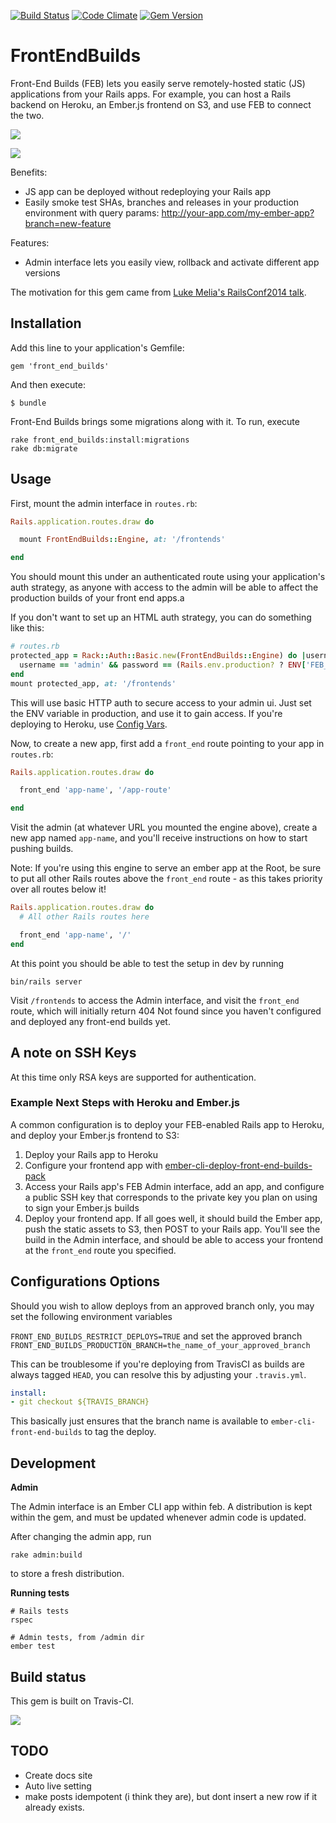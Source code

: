[![Build Status](https://travis-ci.org/tedconf/front_end_builds.svg)](https://travis-ci.org/tedconf/front_end_builds) [![Code
Climate](https://codeclimate.com/github/tedconf/front_end_builds/badges/gpa.svg)](https://codeclimate.com/github/tedconf/front_end_builds) [![Gem Version](https://badge.fury.io/rb/front_end_builds.svg)](http://badge.fury.io/rb/front_end_builds)

# FrontEndBuilds

Front-End Builds (FEB) lets you easily serve remotely-hosted static (JS) applications from your Rails apps. For example, you can host a Rails backend on Heroku, an Ember.js frontend on S3, and use FEB to connect the two.

![](https://camo.githubusercontent.com/175c23176da269c03c5d3f51a8feef3bdb50fc8a/687474703a2f2f63762d73637265656e73686f74732e73332e616d617a6f6e6177732e636f6d2f41646d696e5f323031352d30332d31305f30302d35312d32352e706e67)

![](https://camo.githubusercontent.com/979b56c0651251f4cf428ff354990ee167aeaf63/687474703a2f2f63762d73637265656e73686f74732e73332e616d617a6f6e6177732e636f6d2f41646d696e5f323031352d30332d31305f30302d35302d35382e706e67)

Benefits:
  - JS app can be deployed without redeploying your Rails app
  - Easily smoke test SHAs, branches and releases in your production environment with query params:
    http://your-app.com/my-ember-app?branch=new-feature

Features:
  - Admin interface lets you easily view, rollback and activate different app versions

The motivation for this gem came from [Luke Melia's RailsConf2014 talk](http://www.confreaks.com/videos/3324-railsconf-lightning-fast-deployment-of-your-rails-backed-javascript-app).


## Installation

Add this line to your application's Gemfile:

```
gem 'front_end_builds'
```

And then execute:

```
$ bundle
```

Front-End Builds brings some migrations along with it. To run, execute

```
rake front_end_builds:install:migrations
rake db:migrate
```

## Usage

First, mount the admin interface in `routes.rb`:

```rb
Rails.application.routes.draw do

  mount FrontEndBuilds::Engine, at: '/frontends'

end
```

You should mount this under an authenticated route using your application's
auth strategy, as anyone with access to the admin will be able to affect the
production builds of your front end apps.a

If you don't want to set up an HTML auth strategy, you can do something like this:

```rb
# routes.rb
protected_app = Rack::Auth::Basic.new(FrontEndBuilds::Engine) do |username, password|
  username == 'admin' && password == (Rails.env.production? ? ENV['FEB_ADMIN_PASSWORD'] : '')
end
mount protected_app, at: '/frontends'
```

This will use basic HTTP auth to secure access to your admin ui. Just set the ENV variable in production, and use it to gain access. If you're deploying to Heroku, use [Config Vars](https://devcenter.heroku.com/articles/config-vars).

Now, to create a new app, first add a `front_end` route pointing to your app in `routes.rb`:

```rb
Rails.application.routes.draw do

  front_end 'app-name', '/app-route'

end
```

Visit the admin (at whatever URL you mounted the engine above), create a
new app named `app-name`, and you'll receive  instructions on how to
start pushing builds.

Note:
If you're using this engine to serve an ember app at the Root, be sure to put all other Rails routes above the `front_end` route - as this takes priority over all routes below it!

```rb
Rails.application.routes.draw do
  # All other Rails routes here

  front_end 'app-name', '/'
end
```

At this point you should be able to test the setup in dev by running

```
bin/rails server
```

Visit `/frontends` to access the Admin interface, and visit the `front_end` route, which will initially return 404 Not found since you haven't configured and deployed any front-end builds yet.

## A note on SSH Keys
At this time only RSA keys are supported for authentication.

### Example Next Steps with Heroku and Ember.js

A common configuration is to deploy your FEB-enabled Rails app to Heroku, and deploy your Ember.js frontend to S3:

1. Deploy your Rails app to Heroku
2. Configure your frontend app with [ember-cli-deploy-front-end-builds-pack](https://github.com/tedconf/ember-cli-deploy-front-end-builds-pack)
3. Access your Rails app's FEB Admin interface, add an app, and configure a public SSH key that corresponds to the private key you plan on using to sign your Ember.js builds
4. Deploy your frontend app. If all goes well, it should build the Ember app, push the static assets to S3, then POST to your Rails app. You'll see the build in the Admin interface, and should be able to access your frontend at the `front_end` route you specified.

## Configurations Options

Should you wish to allow deploys from an approved branch only, you may set the following environment variables

`FRONT_END_BUILDS_RESTRICT_DEPLOYS=TRUE` and set the approved branch `FRONT_END_BUILDS_PRODUCTION_BRANCH=the_name_of_your_approved_branch`

This can be troublesome if you're deploying from TravisCI as builds are always tagged `HEAD`, you can resolve this by adjusting your `.travis.yml`.

```yml
install:
- git checkout ${TRAVIS_BRANCH}
```

This basically just ensures that the branch name is available to `ember-cli-front-end-builds` to tag the deploy.


## Development

**Admin**

The Admin interface is an Ember CLI app within feb. A distribution is kept
within the gem, and must be updated whenever admin code is updated.

After changing the admin app, run

```
rake admin:build
```

to store a fresh distribution.

**Running tests**

```
# Rails tests
rspec

# Admin tests, from /admin dir
ember test
```

## Build status
This gem is built on Travis-CI.

![](https://travis-ci.org/tedconf/front_end_builds.svg?branch=master)

## TODO

* Create docs site
* Auto live setting
* make posts idempotent (i think they are), but dont insert a new row if
  it already exists.

